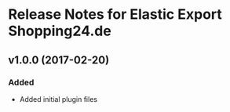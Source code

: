 # Release Notes for Elastic Export Shopping24.de

## v1.0.0 (2017-02-20)
 
### Added
- Added initial plugin files